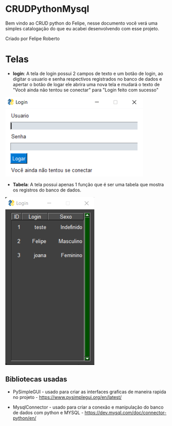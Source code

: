 # CRUDPythonMysql

Bem vindo ao CRUD python do Felipe, nesse documento você verá uma simples catalogação do que eu acabei desenvolvendo com esse projeto.

Criado por Felipe Roberto


# Telas

 -   **login**: 
 A tela de login possui 2 campos de texto e um botão de login, ao digitar o usuario e senha respectivos registrados no banco de dados e apertar o botão de logar ele abrira uma nova tela e mudará o texto de "Você ainda não tentou se conectar" para "Login feito com sucesso"

![LoginScreen](/images/loginScreenExample.png)

- **Tabela**: A tela possui apenas 1 função que é ser uma tabela que mostra os registros do banco de dados.

![TableScreen](/Images/tableScreenExample.png)


## Bibliotecas usadas

- PySimpleGUI - usado para criar as interfaces graficas de maneira rapida no projeto - https://www.pysimplegui.org/en/latest/

- MysqlConnector - usado para criar a conexão e manipulação do banco de dados com python e MYSQL - https://dev.mysql.com/doc/connector-python/en/


